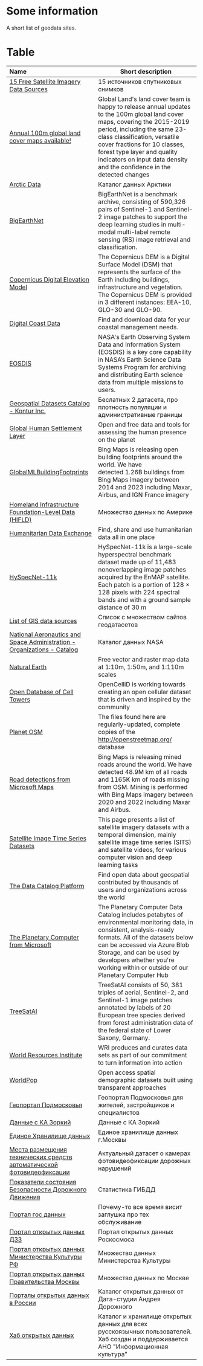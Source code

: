 # Some information
A short list of geodata sites.

# Table
| Name | Short description |
| :--- | ----------------- |
| [15 Free Satellite Imagery Data Sources](https://gisgeography.com/free-satellite-imagery-data-list/)                                    | 15 источников спутниковых снимков                                                                                                                                                                                                                                                                                                   |
| [Annual 100m global land cover maps available!](https://land.copernicus.eu/global/content/annual-100m-global-land-cover-maps-available) | Global Land's land cover team is happy to release annual updates to the 100m global land cover maps, covering the 2015-2019 period, including the same 23-class classification, versatile cover fractions for 10 classes, forest type layer and quality indicators on input data density and the confidence in the detected changes |
| [Arctic Data](https://arcticdata.io/catalog/data)                                                                                       | Каталог данных Арктики                                                                                                                                                                                                                                                                                                              |
| [BigEarthNet](https://bigearth.net/)                                                                                                    | BigEarthNet is a benchmark archive, consisting of 590,326 pairs of Sentinel-1 and Sentinel-2 image patches to support the deep learning studies in multi-modal multi-label remote sensing (RS) image retrieval and classification.                                                                                                  |
| [Copernicus Digital Elevation Model](https://spacedata.copernicus.eu/collections/copernicus-digital-elevation-model)                    | The Copernicus DEM is a Digital Surface Model (DSM) that represents the surface of the Earth including buildings, infrastructure and vegetation. The Copernicus DEM is provided in 3 different instances: EEA-10, GLO-30 and GLO-90.                                                                                                |
| [Digital Coast Data](https://coast.noaa.gov/digitalcoast/data/home.html)                                                                | Find and download data for your coastal management needs.                                                                                                                                                                                                                                                                           |
| [EOSDIS](https://search.earthdata.nasa.gov/search)                                                                                      | NASA's Earth Observing System Data and Information System (EOSDIS) is a key core capability in NASA’s Earth Science Data Systems Program for archiving and distributing Earth science data from multiple missions to users.                                                                                                         |
| [Geospatial Datasets Catalog - Kontur Inc.](https://www.kontur.io/geospatial-datasets-catalog/)                                         | Беслатных 2 датасета, про плотность популяции и административные границы                                                                                                                                                                                                                                                            |
| [Global Human Settlement Layer](https://ghsl.jrc.ec.europa.eu/)                                                                         | Open and free data and tools for assessing the human presence on the planet                                                                                                                                                                                                                                                         |
| [GlobalMLBuildingFootprints](https://github.com/microsoft/GlobalMLBuildingFootprints)                                                   | Bing Maps is releasing open building footprints around the world. We have detected 1.26B buildings from Bing Maps imagery between 2014 and 2023 including Maxar, Airbus, and IGN France imagery                                                                                                                                     |
| [Homeland Infrastructure Foundation-Level Data (HIFLD)](https://hifld-geoplatform.opendata.arcgis.com/)                                 | Множество данных по Америке                                                                                                                                                                                                                                                                                                         |
| [Humanitarian Data Exchange](https://data.humdata.org/)                                                                                 | Find, share and use humanitarian data all in one place                                                                                                                                                                                                                                                                              |
| [HySpecNet-11k](https://hyspecnet.rsim.berlin/)                                                                                         | HySpecNet-11k is a large-scale hyperspectral benchmark dataset made up of 11,483 nonoverlapping image patches acquired by the EnMAP satellite. Each patch is a portion of 128 × 128 pixels with 224 spectral bands and with a ground sample distance of 30 m                                                                        |
| [List of GIS data sources](https://en.wikipedia.org/wiki/List_of_GIS_data_sources)                                                      | Список с множеством сайтов геодатасетов                                                                                                                                                                                                                                                                                             |
| [National Aeronautics and Space Administration - Organizations - Catalog](https://catalog.data.gov/organization/nasa-gov)               | Каталог данных NASA                                                                                                                                                                                                                                                                                                                 |
| [Natural Earth](https://www.naturalearthdata.com/downloads/)                                                                            | Free vector and raster map data at 1:10m, 1:50m, and 1:110m scales                                                                                                                                                                                                                                                                  |
| [Open Database of Cell Towers](https://www.opencellid.org/)                                                                             | OpenCelliD is working towards creating an open cellular dataset that is driven and inspired by the community                                                                                                                                                                                                                        |
| [Planet OSM](https://planet.openstreetmap.org/)                                                                                         | The files found here are regularly-updated, complete copies of the http://openstreetmap.org/ database                                                                                                                                                                                                                               |
| [Road detections from Microsoft Maps](https://github.com/microsoft/RoadDetections)                                                      | Bing Maps is releasing mined roads around the world. We have detected 48.9M km of all roads and 1165K km of roads missing from OSM. Mining is performed with Bing Maps imagery between 2020 and 2022 including Maxar and Airbus.                                                                                                    |
| [Satellite Image Time Series Datasets](https://github.com/corentin-dfg/Satellite-Image-Time-Series-Datasets)                            | This page presents a list of satellite imagery datasets with a temporal dimension, mainly satellite image time series (SITS) and satellite videos, for various computer vision and deep learning tasks                                                                                                                              |
| [The Data Catalog Platform](https://data.world/datasets/geospatial)                                                                     | Find open data about geospatial contributed by thousands of users and organizations across the world                                                                                                                                                                                                                                |
| [The Planetary Computer from Microsoft](https://planetarycomputer.microsoft.com/catalog)                                                | The Planetary Computer Data Catalog includes petabytes of environmental monitoring data, in consistent, analysis-ready formats. All of the datasets below can be accessed via Azure Blob Storage, and can be used by developers whether you're working within or outside of our Planetary Computer Hub                              |
| [TreeSatAI](https://zenodo.org/record/6780578)                                                                                          | TreeSatAI consists of 50, 381 triples of aerial, Sentinel-2, and Sentinel-1 image patches annotated by labels of 20 European tree species derived from forest administration data of the federal state of Lower Saxony, Germany.                                                                                                    |
| [World Resources Institute](https://datasets.wri.org/dataset)                                                                           | WRI produces and curates data sets as part of our commitment to turn information into action                                                                                                                                                                                                                                        |
| [WorldPop](https://hub.worldpop.org/)                                                                                                   | Open access spatial demographic datasets built using transparent approaches                                                                                                                                                                                                                                                         |
| [Геопортал Подмосковья](https://rgis.mosreg.ru/v3/#/)                                                                                   | Геопортал Подмосковья для жителей, застройщиков и специалистов                                                                                                                                                                                                                                                                      |
| [Данные с КА Зоркий](https://disk.yandex.ru/d/cJgUg2St12r7zA)                                                                           | Данные с КА Зоркий                                                                                                                                                                                                                                                                                                                  |
| [Единое Хранилище данных](https://ehd.moscow/)                                                                                          | Единое хранилище данных г.Москвы                                                                                                                                                                                                                                                                                                    |
| [Места размещения технических средств автоматической фотовидеофиксации](https://xn--90adear.xn--p1ai/r/50/milestones)                   | Актуальный датасет о камерах фотовидеофиксации дорожных нарушений                                                                                                                                                                                                                                                                   |
| [Показатели состояния Безопасности Дорожного Движения](http://stat.gibdd.ru/)                                                           | Статистика ГИБДД                                                                                                                                                                                                                                                                                                                    |
| [Портал гос данных](https://data.gov.ru/)                                                                                               | Почему-то все время висит заглушка про тех обслуживание                                                                                                                                                                                                                                                                             |
| [Портал открытых данных ДЗЗ](https://pod.gptl.ru/)                                                                                      | Портал открытых данных Роскосмоса                                                                                                                                                                                                                                                                                                   |
| [Портал открытых данных Министерства Культуры РФ](https://opendata.mkrf.ru/)                                                            | Множество данных Министерства Культуры                                                                                                                                                                                                                                                                                              |
| [Портал открытых данных Правительства Москвы](https://data.mos.ru/)                                                                     | Множество данных по Москве                                                                                                                                                                                                                                                                                                          |
| [Порталы открытых данных в России](https://dorozhnij.com/opendata)                                                                      | Каталог открытых данных от Дата-студии Андрея Дорожного                                                                                                                                                                                                                                                                             |
| [Хаб открытых данных](https://hubofdata.ru/)                                                                                            | Каталог и хранилище открытых данных для всех русскоязычных пользователей. Хаб создан и поддерживается АНО "Информационная культура”                                                                                                                                                                                                 |
